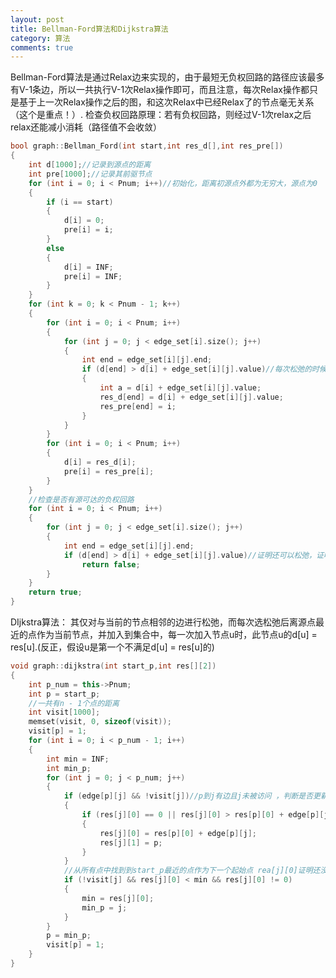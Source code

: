 ```yaml
---
layout: post
title: Bellman-Ford算法和Dijkstra算法
category: 算法
comments: true
---
```

Bellman-Ford算法是通过Relax边来实现的，由于最短无负权回路的路径应该最多有V-1条边，所以一共执行V-1次Relax操作即可，而且注意，每次Relax操作都只是基于上一次Relax操作之后的图，和这次Relax中已经Relax了的节点毫无关系（这个是重点！）.
检查负权回路原理：若有负权回路，则经过V-1次relax之后relax还能减小消耗（路径值不会收敛）
```c++
bool graph::Bellman_Ford(int start,int res_d[],int res_pre[])
{
	int d[1000];//记录到源点的距离
	int pre[1000];//记录其前驱节点
	for (int i = 0; i < Pnum; i++)//初始化，距离初源点外都为无穷大，源点为0
	{
		if (i == start)
		{
			d[i] = 0;
			pre[i] = i;
		}
		else
		{
			d[i] = INF;
			pre[i] = INF;
		}
	}
	for (int k = 0; k < Pnum - 1; k++)
	{
		for (int i = 0; i < Pnum; i++)
		{
			for (int j = 0; j < edge_set[i].size(); j++)
			{
				int end = edge_set[i][j].end;
				if (d[end] > d[i] + edge_set[i][j].value)//每次松弛的时候仅在上一次的图上进行
				{
					int a = d[i] + edge_set[i][j].value;
					res_d[end] = d[i] + edge_set[i][j].value;
					res_pre[end] = i;
				}
			}
		}
		for (int i = 0; i < Pnum; i++)
		{
			d[i] = res_d[i];
			pre[i] = res_pre[i];
		}
	}
	//检查是否有源可达的负权回路
	for (int i = 0; i < Pnum; i++)
	{
		for (int j = 0; j < edge_set[i].size(); j++)
		{
			int end = edge_set[i][j].end;
			if (d[end] > d[i] + edge_set[i][j].value)//证明还可以松弛，证明最短路径无法收敛，有负权回路
				return false;
		}
	}
	return true;
}
```

DIjkstra算法：
其仅对与当前的节点相邻的边进行松弛，而每次选松弛后离源点最近的点作为当前节点，并加入到集合中，每一次加入节点u时，此节点u的d[u] = res[u].(反正，假设u是第一个不满足d[u] = res[u]的)

```c++
void graph::dijkstra(int start_p,int res[][2])
{
	int p_num = this->Pnum;
	int p = start_p;
	//一共有n - 1个点的距离 
	int visit[1000];
	memset(visit, 0, sizeof(visit));
	visit[p] = 1;
	for (int i = 0; i < p_num - 1; i++)
	{
		int min = INF;
		int min_p;
		for (int j = 0; j < p_num; j++)
		{
			if (edge[p][j] && !visit[j])//p到j有边且j未被访问 ，判断是否更新点j的路径 
			{
				if (res[j][0] == 0 || res[j][0] > res[p][0] + edge[p][j])
				{
					res[j][0] = res[p][0] + edge[p][j];
					res[j][1] = p;
				}
			}
			//从所有点中找到到start_p最近的点作为下一个起始点 rea[j][0]证明还没能访问 
			if (!visit[j] && res[j][0] < min && res[j][0] != 0)
			{
				min = res[j][0];
				min_p = j;
			}
		}
		p = min_p;
		visit[p] = 1;
	}
}
```


